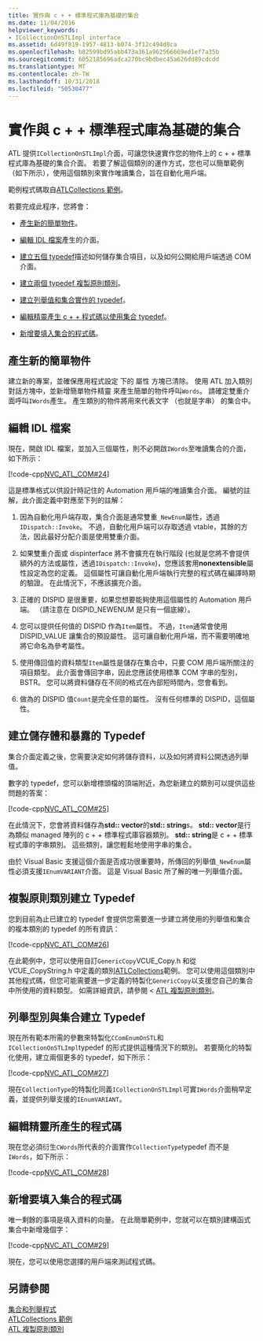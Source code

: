 ```yaml
---
title: 實作與 c + + 標準程式庫為基礎的集合
ms.date: 11/04/2016
helpviewer_keywords:
- ICollectionOnSTLImpl interface
ms.assetid: 6d49f819-1957-4813-b074-3f12c494d8ca
ms.openlocfilehash: b82599bd95abb473a361a962566669ed1ef7a35b
ms.sourcegitcommit: 6052185696adca270bc9bdbec45a626dd89cdcdd
ms.translationtype: MT
ms.contentlocale: zh-TW
ms.lasthandoff: 10/31/2018
ms.locfileid: "50530477"
---
```

# <a name="implementing-a-c-standard-library-based-collection"></a>實作與 c + + 標準程式庫為基礎的集合

ATL 提供`ICollectionOnSTLImpl`介面，可讓您快速實作您的物件上的 c + + 標準程式庫為基礎的集合介面。 若要了解這個類別的運作方式，您也可以簡單範例 （如下所示），使用這個類別來實作唯讀集合，旨在自動化用戶端。

範例程式碼取自[ATLCollections 範例](../visual-cpp-samples.md)。

若要完成此程序，您將會：

- [產生新的簡單物件](#vccongenerating_an_object)。

- [編輯 IDL 檔案](#vcconedit_the_idl)產生的介面。

- [建立五個 typedef](#vcconstorage_and_exposure_typedefs)描述如何儲存集合項目，以及如何公開給用戶端透過 COM 介面。

- [建立兩個 typedef 複製原則類別](#vcconcopy_classes)。

- [建立列舉值和集合實作的 typedef](#vcconenumeration_and_collection)。

- [編輯精靈產生 c + + 程式碼以使用集合 typedef](#vcconedit_the_generated_code)。

- [新增要填入集合的程式碼](#vcconpopulate_the_collection)。

##  <a name="vccongenerating_an_object"></a> 產生新的簡單物件

建立新的專案，並確保應用程式設定 下的 屬性 方塊已清除。 使用 ATL 加入類別 對話方塊中，並新增簡單物件精靈 來產生簡單的物件呼叫`Words`。 請確定雙重介面呼叫`IWords`產生。 產生類別的物件將用來代表文字 （也就是字串） 的集合中。

##  <a name="vcconedit_the_idl"></a> 編輯 IDL 檔案

現在，開啟 IDL 檔案，並加入三個屬性，則不必開啟`IWords`至唯讀集合的介面，如下所示：

[!code-cpp[NVC_ATL_COM#24](../atl/codesnippet/cpp/implementing-an-stl-based-collection_1.idl)]

這是標準格式以供設計時記住的 Automation 用戶端的唯讀集合介面。 編號的註解，此介面定義中對應至下列的註解：

1. 因為自動化用戶端存取，集合介面是通常雙重`_NewEnum`屬性，透過`IDispatch::Invoke`。 不過，自動化用戶端可以存取透過 vtable，其餘的方法，因此最好分配介面是使用雙重介面。

1. 如果雙重介面或 dispinterface 將不會擴充在執行階段 (也就是您將不會提供額外的方法或屬性，透過`IDispatch::Invoke`)，您應該套用**nonextensible**屬性設定為您的定義。 這個屬性可讓自動化用戶端執行完整的程式碼在編譯時期的驗證。 在此情況下，不應該擴充介面。

1. 正確的 DISPID 是很重要，如果您想要能夠使用這個屬性的 Automation 用戶端。 （請注意在 DISPID_NEWENUM 是只有一個底線）。

1. 您可以提供任何值的 DISPID 作為`Item`屬性。 不過，`Item`通常會使用 DISPID_VALUE 讓集合的預設屬性。 這可讓自動化用戶端，而不需要明確地將它命名為參考屬性。

1. 使用傳回值的資料類型`Item`屬性是儲存在集合中，只要 COM 用戶端所關注的項目類型。 此介面會傳回字串，因此您應該使用標準 COM 字串的型別，BSTR。 您可以將資料儲存在不同的格式在內部短時間內，您會看到。

1. 做為的 DISPID 值`Count`是完全任意的屬性。 沒有任何標準的 DISPID，這個屬性。

##  <a name="vcconstorage_and_exposure_typedefs"></a> 建立儲存體和暴露的 Typedef

集合介面定義之後，您需要決定如何將儲存資料，以及如何將資料公開透過列舉值。

數字的 typedef，您可以新增標頭檔的頂端附近，為您新建立的類別可以提供這些問題的答案：

[!code-cpp[NVC_ATL_COM#25](../atl/codesnippet/cpp/implementing-an-stl-based-collection_2.h)]

在此情況下，您會將資料儲存為**std:: vector**的**std:: string**s。 **std:: vector**是行為類似 managed 陣列的 c + + 標準程式庫容器類別。 **std:: string**是 c + + 標準程式庫的字串類別。 這些類別，讓您輕鬆地使用字串的集合。

由於 Visual Basic 支援這個介面是否成功很重要時，所傳回的列舉值`_NewEnum`屬性必須支援`IEnumVARIANT`介面。 這是 Visual Basic 所了解的唯一列舉值介面。

##  <a name="vcconcopy_classes"></a> 複製原則類別建立 Typedef

您到目前為止已建立的 typedef 會提供您需要進一步建立將使用的列舉值和集合的複本類別的 typedef 的所有資訊：

[!code-cpp[NVC_ATL_COM#26](../atl/codesnippet/cpp/implementing-an-stl-based-collection_3.h)]

在此範例中，您可以使用自訂`GenericCopy`VCUE_Copy.h 和從 VCUE_CopyString.h 中定義的類別[ATLCollections](../visual-cpp-samples.md)範例。 您可以使用這個類別中其他程式碼，但您可能需要進一步定義的特製化`GenericCopy`以支援您自己的集合中所使用的資料類型。 如需詳細資訊，請參閱 < [ATL 複製原則類別](../atl/atl-copy-policy-classes.md)。

##  <a name="vcconenumeration_and_collection"></a> 列舉型別與集合建立 Typedef

現在所有範本所需的參數來特製化`CComEnumOnSTL`和`ICollectionOnSTLImpl`typedef 的形式提供這種情況下的類別。 若要簡化的特製化使用，建立兩個更多的 typedef，如下所示：

[!code-cpp[NVC_ATL_COM#27](../atl/codesnippet/cpp/implementing-an-stl-based-collection_4.h)]

現在`CollectionType`的特製化同義`ICollectionOnSTLImpl`可實`IWords`介面稍早定義，並提供列舉支援的`IEnumVARIANT`。

##  <a name="vcconedit_the_generated_code"></a> 編輯精靈所產生的程式碼

現在您必須衍生`CWords`所代表的介面實作`CollectionType`typedef 而不是`IWords`，如下所示：

[!code-cpp[NVC_ATL_COM#28](../atl/codesnippet/cpp/implementing-an-stl-based-collection_5.h)]

##  <a name="vcconpopulate_the_collection"></a> 新增要填入集合的程式碼

唯一剩餘的事項是填入資料的向量。 在此簡單範例中，您就可以在類別建構函式集合中新增幾個字：

[!code-cpp[NVC_ATL_COM#29](../atl/codesnippet/cpp/implementing-an-stl-based-collection_6.h)]

現在，您可以使用您選擇的用戶端來測試程式碼。

## <a name="see-also"></a>另請參閱

[集合和列舉程式](../atl/atl-collections-and-enumerators.md)<br/>
[ATLCollections 範例](../visual-cpp-samples.md)<br/>
[ATL 複製原則類別](../atl/atl-copy-policy-classes.md)
